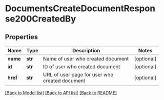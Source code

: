 # DocumentsCreateDocumentResponse200CreatedBy

## Properties
Name | Type | Description | Notes
------------ | ------------- | ------------- | -------------
**name** | **str** | Name of user who created document | [optional] 
**id** | **str** | ID of user who created document | [optional] 
**href** | **str** | URL of user page for user who created document | [optional] 

[[Back to Model list]](../README.md#documentation-for-models) [[Back to API list]](../README.md#documentation-for-api-endpoints) [[Back to README]](../README.md)


